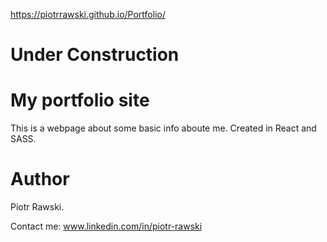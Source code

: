 https://piotrrawski.github.io/Portfolio/
# Under Construction
# My portfolio site
This is a webpage about some basic info aboute me. Created in React and SASS.
# Author
Piotr Rawski.

Contact me:
www.linkedin.com/in/piotr-rawski

